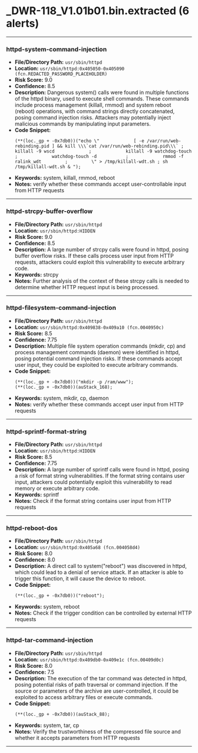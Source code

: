 # _DWR-118_V1.01b01.bin.extracted (6 alerts)

---

### httpd-system-command-injection

- **File/Directory Path:** `usr/sbin/httpd`
- **Location:** `usr/sbin/httpd:0x405050-0x405090 (fcn.REDACTED_PASSWORD_PLACEHOLDER)`
- **Risk Score:** 9.0
- **Confidence:** 8.5
- **Description:** Dangerous system() calls were found in multiple functions of the httpd binary, used to execute shell commands. These commands include process management (killall, rmmod) and system reboot (reboot) operations, with command strings directly concatenated, posing command injection risks. Attackers may potentially inject malicious commands by manipulating input parameters.
- **Code Snippet:**
  ```
  (**(loc._gp + -0x7db0))("echo \"             [ -e /var/run/web-rebinding.pid ] && kill \\\`cat /var/run/web-rebinding.pid\\\` ;             killall -9 wscd             ;             killall -9 watchdog-touch   ;             watchdog-touch -d           ;             rmmod -f ralink_wdt         ;         \" > /tmp/killall-wdt.sh ; sh /tmp/killall-wdt.sh & ");
  ```
- **Keywords:** system, killall, rmmod, reboot
- **Notes:** verify whether these commands accept user-controllable input from HTTP requests

---
### httpd-strcpy-buffer-overflow

- **File/Directory Path:** `usr/sbin/httpd`
- **Location:** `usr/sbin/httpd:HIDDEN`
- **Risk Score:** 9.0
- **Confidence:** 8.5
- **Description:** A large number of strcpy calls were found in httpd, posing buffer overflow risks. If these calls process user input from HTTP requests, attackers could exploit this vulnerability to execute arbitrary code.
- **Keywords:** strcpy
- **Notes:** Further analysis of the context of these strcpy calls is needed to determine whether HTTP request input is being processed.

---
### httpd-filesystem-command-injection

- **File/Directory Path:** `usr/sbin/httpd`
- **Location:** `usr/sbin/httpd:0x409838-0x409a10 (fcn.0040950c)`
- **Risk Score:** 8.5
- **Confidence:** 7.75
- **Description:** Multiple file system operation commands (mkdir, cp) and process management commands (daemon) were identified in httpd, posing potential command injection risks. If these commands accept user input, they could be exploited to execute arbitrary commands.
- **Code Snippet:**
  ```
  (**(loc._gp + -0x7db0))("mkdir -p /ram/www");
  (**(loc._gp + -0x7db0))(auStack_168);
  ```
- **Keywords:** system, mkdir, cp, daemon
- **Notes:** verify whether these commands accept user input from HTTP requests

---
### httpd-sprintf-format-string

- **File/Directory Path:** `usr/sbin/httpd`
- **Location:** `usr/sbin/httpd:HIDDEN`
- **Risk Score:** 8.5
- **Confidence:** 7.75
- **Description:** A large number of sprintf calls were found in httpd, posing a risk of format string vulnerabilities. If the format string contains user input, attackers could potentially exploit this vulnerability to read memory or execute arbitrary code.
- **Keywords:** sprintf
- **Notes:** Check if the format string contains user input from HTTP requests

---
### httpd-reboot-dos

- **File/Directory Path:** `usr/sbin/httpd`
- **Location:** `usr/sbin/httpd:0x405a68 (fcn.004058d4)`
- **Risk Score:** 8.0
- **Confidence:** 8.0
- **Description:** A direct call to system("reboot") was discovered in httpd, which could lead to a denial of service attack. If an attacker is able to trigger this function, it will cause the device to reboot.
- **Code Snippet:**
  ```
  (**(loc._gp + -0x7db0))("reboot");
  ```
- **Keywords:** system, reboot
- **Notes:** Check if the trigger condition can be controlled by external HTTP requests

---
### httpd-tar-command-injection

- **File/Directory Path:** `usr/sbin/httpd`
- **Location:** `usr/sbin/httpd:0x409db0-0x409e1c (fcn.00409d0c)`
- **Risk Score:** 8.0
- **Confidence:** 7.5
- **Description:** The execution of the tar command was detected in httpd, posing potential risks of path traversal or command injection. If the source or parameters of the archive are user-controlled, it could be exploited to access arbitrary files or execute commands.
- **Code Snippet:**
  ```
  (**(loc._gp + -0x7db0))(auStack_88);
  ```
- **Keywords:** system, tar, cp
- **Notes:** Verify the trustworthiness of the compressed file source and whether it accepts parameters from HTTP requests

---
